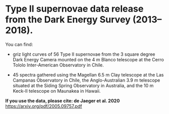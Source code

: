 # Type II supernovae data release from the Dark Energy Survey (2013–2018).

You can find:
- griz light curves of 56 Type II supernovae from the 3 square degree Dark Energy Camera mounted on the 4 m Blanco
telescope at the Cerro Tololo Inter-American Observatory in Chile.  

- 45 spectra gathered using the Magellan 6.5 m Clay telescope at the Las Campanas Observatory in Chile, the Anglo-Australian
3.9 m telescope situated at the Siding Spring Observatory in Australia, and the 10 m Keck-II telescope on Maunakea in Hawaii. 

**If you use the data, please cite: de Jaeger et al. 2020**  
https://arxiv.org/pdf/2005.09757.pdf



